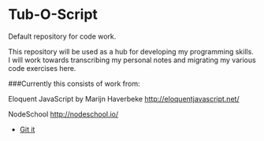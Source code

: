 # Tub-O-Script
Default repository for code work.

This repository will be used as a hub for developing my programming skills. I will work towards transcribing my personal notes and migrating my various code exercises here.

###Currently this consists of work from:

Eloquent JavaScript by Marijn Haverbeke
http://eloquentjavascript.net/

NodeSchool
http://nodeschool.io/
* [Git it](https://github.com/jlord/git-it)
